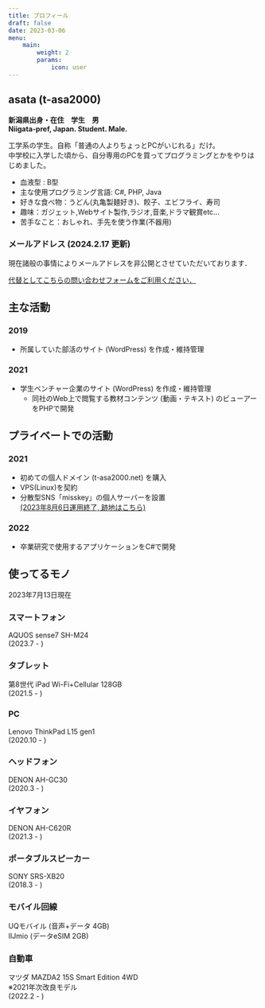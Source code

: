 ```yaml
---
title: プロフィール
draft: false
date: 2023-03-06
menu:
    main: 
        weight: 2
        params:
            icon: user
---
```


## asata (t-asa2000)
**新潟県出身・在住　学生　男  
Niigata-pref, Japan. Student. Male.**

工学系の学生。自称「普通の人よりちょっとPCがいじれる」だけ。  
中学校に入学した頃から、自分専用のPCを買ってプログラミングとかをやりはじめました。

* 血液型 : B型
* 主な使用プログラミング言語: C#, PHP, Java
* 好きな食べ物：うどん(丸亀製麺好き)、餃子、エビフライ、寿司
* 趣味：ガジェット,Webサイト製作,ラジオ,音楽,ドラマ観賞etc... 
* 苦手なこと：おしゃれ、手先を使う作業(不器用)

### メールアドレス (2024.2.17 更新)
現在諸般の事情によりメールアドレスを非公開とさせていただいております．

[代替としてこちらの問い合わせフォームをご利用ください．](https://forms.gle/EiWydB9utuZktf4Y6)

## 主な活動

### 2019
* 所属していた部活のサイト (WordPress) を作成・維持管理

### 2021

* 学生ベンチャー企業のサイト (WordPress) を作成・維持管理
  * 同社のWeb上で閲覧する教材コンテンツ (動画・テキスト) のビューアーをPHPで開発

## プライベートでの活動

### 2021

* 初めての個人ドメイン (t-asa2000.net) を購入
* VPS(Linux)を契約
* 分散型SNS「misskey」の個人サーバーを設置  
  [(2023年8月6日運用終了, 跡地はこちら)](https://misskey.t-asa2000.net)

### 2022
* 卒業研究で使用するアプリケーションをC#で開発

## 使ってるモノ

2023年7月13日現在

### スマートフォン
AQUOS sense7 SH-M24  
(2023.7 - )

### タブレット
第8世代 iPad Wi-Fi+Cellular 128GB  
(2021.5 - )

### PC
Lenovo ThinkPad L15 gen1  
(2020.10 - )

### ヘッドフォン

DENON AH-GC30  
(2020.3 - )

### イヤフォン

DENON AH-C620R  
(2021.3 - )

### ポータブルスピーカー

SONY SRS-XB20  
(2018.3 - )

### モバイル回線
UQモバイル (音声+データ 4GB)  
IIJmio (データeSIM 2GB)

### 自動車

マツダ MAZDA2 15S Smart Edition 4WD  
※2021年次改良モデル  
(2022.2 - )